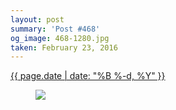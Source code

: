 ```yaml
---
layout: post
summary: 'Post #468'
og_image: 468-1280.jpg
taken: February 23, 2016
---
```


<div class="post">
 <time>
  <a href="/468">
   {{ page.date | date: "%B %-d, %Y" }}
  </a>
 </time>
 <a href="/468">
  <figure data-taken="2/23/2016">
   <img sizes="(min-width: 700px) 50vw, calc(100vw - 2rem)" src="{{ site.assets_url }}/468-640.jpg" srcset="{{ site.assets_url }}/468-1280.jpg 1280w, {{ site.assets_url }}/468-960.jpg 960w, {{ site.assets_url }}/468-640.jpg 640w, {{ site.assets_url }}/468-320.jpg 320w"/>
  </figure>
 </a>
</div>
